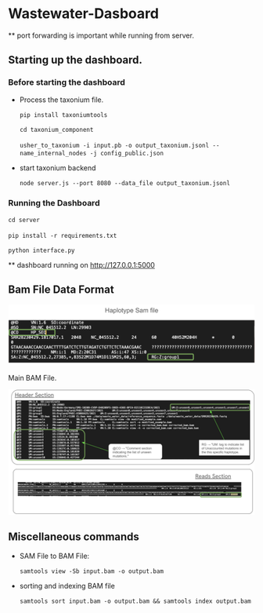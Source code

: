 # Wastewater-Dasboard
** port forwarding is important while running from server. 

## Starting up the dashboard. 

### Before starting the dashboard

- Process the taxonium file.
    ```
    pip install taxoniumtools
    ```
    ```
    cd taxonium_component

    usher_to_taxonium -i input.pb -o output_taxonium.jsonl --name_internal_nodes -j config_public.json
    ```
- start taxonium backend
    ```
    node server.js --port 8080 --data_file output_taxonium.jsonl
    ```

### Running the Dashboard
```
cd server

pip install -r requirements.txt
```
```
python interface.py
```
** dashboard running on http://127.0.0.1:5000


## Bam File Data Format


![alt text](image.png)

Main BAM File.

![alt text](image-1.png)

## Miscellaneous commands

- SAM File to BAM File:
  ```
  samtools view -Sb input.bam -o output.bam
  ```
- sorting and indexing BAM file
  ```
  samtools sort input.bam -o output.bam && samtools index output.bam
  ```
